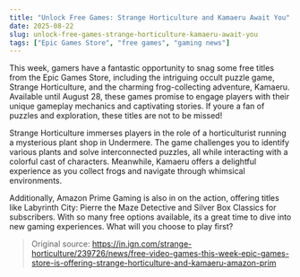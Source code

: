 ```yaml
---
title: "Unlock Free Games: Strange Horticulture and Kamaeru Await You"
date: 2025-08-22
slug: unlock-free-games-strange-horticulture-kamaeru-await-you
tags: ["Epic Games Store", "free games", "gaming news"]
---
```


This week, gamers have a fantastic opportunity to snag some free titles from the Epic Games Store, including the intriguing occult puzzle game, Strange Horticulture, and the charming frog-collecting adventure, Kamaeru. Available until August 28, these games promise to engage players with their unique gameplay mechanics and captivating stories. If youre a fan of puzzles and exploration, these titles are not to be missed!

Strange Horticulture immerses players in the role of a horticulturist running a mysterious plant shop in Undermere. The game challenges you to identify various plants and solve interconnected puzzles, all while interacting with a colorful cast of characters. Meanwhile, Kamaeru offers a delightful experience as you collect frogs and navigate through whimsical environments. 

Additionally, Amazon Prime Gaming is also in on the action, offering titles like Labyrinth City: Pierre the Maze Detective and Silver Box Classics for subscribers. With so many free options available, its a great time to dive into new gaming experiences. What will you choose to play first?
> Original source: https://in.ign.com/strange-horticulture/239726/news/free-video-games-this-week-epic-games-store-is-offering-strange-horticulture-and-kamaeru-amazon-prim
